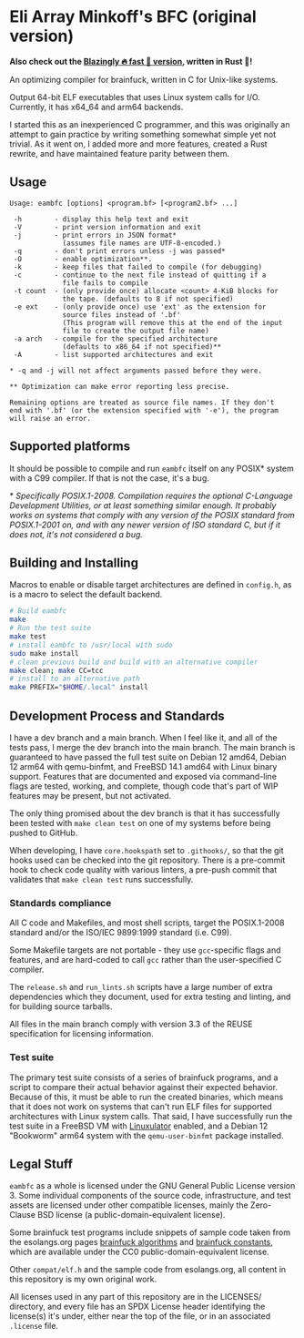 <!--
SPDX-FileCopyrightText: 2024 - 2025 Eli Array Minkoff

SPDX-License-Identifier: GPL-3.0-only
-->

# Eli Array Minkoff's BFC (original version)

**Also check out the
[Blazingly 🔥 fast 🚀 version](https://github.com/eliminmax/eambfc-rs), written
in Rust 🦀!**

An optimizing compiler for brainfuck, written in C for Unix-like systems.

Output 64-bit ELF executables that uses Linux system calls for I/O.
Currently, it has x64_64 and arm64 backends.

I started this as an inexperienced C programmer, and this was originally an
attempt to gain practice by writing something somewhat simple yet not trivial.
As it went on, I added more and more features, created a Rust rewrite, and have
maintained feature parity between them.

## Usage

```
Usage: eambfc [options] <program.bf> [<program2.bf> ...]

 -h        - display this help text and exit
 -V        - print version information and exit
 -j        - print errors in JSON format*
             (assumes file names are UTF-8-encoded.)
 -q        - don't print errors unless -j was passed*
 -O        - enable optimization**.
 -k        - keep files that failed to compile (for debugging)
 -c        - continue to the next file instead of quitting if a
             file fails to compile
 -t count  - (only provide once) allocate <count> 4-KiB blocks for
             the tape. (defaults to 8 if not specified)
 -e ext    - (only provide once) use 'ext' as the extension for
             source files instead of '.bf'
             (This program will remove this at the end of the input
             file to create the output file name)
 -a arch   - compile for the specified architecture
             (defaults to x86_64 if not specified)**
 -A        - list supported architectures and exit

* -q and -j will not affect arguments passed before they were.

** Optimization can make error reporting less precise.

Remaining options are treated as source file names. If they don't
end with '.bf' (or the extension specified with '-e'), the program
will raise an error.
```

## Supported platforms

It should be possible to compile and run `eambfc` itself on any POSIX\* system
with a C99 compiler. If that is not the case, it's a bug.

\* *Specifically POSIX.1-2008. Compilation requires the optional C-Language
Development Utilities, or at least something similar enough. It probably works
on systems that comply with any version of the POSIX standard from POSIX.1-2001
on, and with any newer version of ISO standard C, but if it does not, it's not
considered a bug.*

## Building and Installing

Macros to enable or disable target architectures are defined in `config.h`, as
is a macro to select the default backend.

```sh
# Build eambfc
make
# Run the test suite
make test
# install eambfc to /usr/local with sudo
sudo make install
# clean previous build and build with an alternative compiler
make clean; make CC=tcc
# install to an alternative path
make PREFIX="$HOME/.local" install
```

## Development Process and Standards

I have a dev branch and a main branch. When I feel like it, and all of the tests
pass, I merge the dev branch into the main branch. The main branch is guaranteed
to have passed the full test suite on Debian 12 amd64, Debian 12 arm64 with
qemu-binfmt, and FreeBSD 14.1 amd64 with Linux binary support. Features that are
documented and exposed via command-line flags are tested, working, and complete,
though code that's part of WIP features may be present, but not activated.

The only thing promised about the dev branch is that it has successfully been
tested with `make clean test` on one of my systems before being pushed to
GitHub.

When developing, I have `core.hookspath` set to `.githooks/`, so that the git
hooks used can be checked into the git repository. There is a pre-commit hook
to check code quality with various linters, a pre-push commit that validates
that `make clean test` runs successfully.

### Standards compliance

All C code and Makefiles, and most shell scripts, target the POSIX.1-2008
standard and/or the ISO/IEC 9899:1999 standard (i.e. C99).

Some Makefile targets are not portable - they use `gcc`-specific flags and
features, and are hard-coded to call `gcc` rather than the user-specified C
compiler.

The `release.sh` and `run_lints.sh` scripts have a large number of extra
dependencies which they document, used for extra testing and linting, and for
building source tarballs.

All files in the main branch comply with version 3.3 of the REUSE specification
for licensing information.

### Test suite

The primary test suite consists of a series of brainfuck programs, and a script
to compare their actual behavior against their expected behavior. Because of
this, it must be able to run the created binaries, which means that it does not
work on systems that can't run ELF files for supported architectures with Linux
system calls. That said, I have successfully run the test suite in a FreeBSD VM
with [Linuxulator](https://docs.freebsd.org/en/books/handbook/linuxemu/)
enabled, and a Debian 12 "Bookworm" arm64 system with the `qemu-user-binfmt`
package installed.

## Legal Stuff

`eambfc` as a whole is licensed under the GNU General Public License version 3.
Some individual components of the source code, infrastructure, and test assets
are licensed under other compatible licenses, mainly the Zero-Clause BSD license
(a public-domain-equivalent license).

Some brainfuck test programs include snippets of sample code taken from the
esolangs.org pages
[brainfuck algorithms](https://esolangs.org/wiki/Brainfuck_algorithms) and
[brainfuck constants](https://esolangs.org/wiki/Brainfuck_constants), which are
available under the CC0 public-domain-equivalent license.

Other `compat/elf.h` and the sample code from esolangs.org, all content in this
repository is my own original work.

All licenses used in any part of this repository are in the LICENSES/ directory,
and every file has an SPDX License header identifying the license(s) it's under,
either near the top of the file, or in an associated `.license` file.
